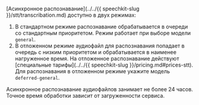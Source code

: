 [Асинхронное распознавание](../../{{ speechkit-slug }}/stt/transcribation.md) доступно в двух режимах:
1. В стандартном режиме распознавание обрабатывается в очереди со стандартным приоритетом. Режим работает при выборе модели `general`.
1. В отложенном режиме аудиофайл для распознавания попадает в очередь с низким приоритетом и обрабатывается в наименее нагруженное время. На отложенное распознавание действуют [специальные тарифы](../../{{ speechkit-slug }}/pricing.md#prices-stt). Для распознавания в отложенном режиме укажите модель `deferred-general`.

Асинхронное распознавание аудиофайлов занимает не более 24 часов. Точное время обработки зависит от загруженности сервиса.